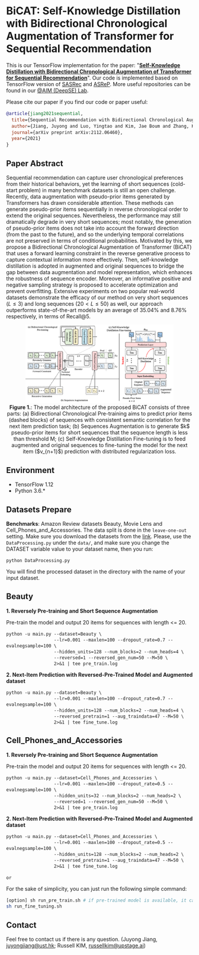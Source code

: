 # BiCAT: Self-Knowledge Distillation with Bidirectional Chronological Augmentation of Transformer for Sequential Recommendation
This is our TensorFlow implementation for the paper: "**[Self-Knowledge Distillation with Bidirectional Chronological Augmentation of Transformer for Sequential Recommendation](https://arxiv.org/abs/2112.06460)**".
Our code is implemented based on TensorFlow version of [SASRec](https://github.com/kang205/SASRec) and [ASReP](https://github.com/DyGRec/ASReP). More useful repositories can be found in our [@AIM (DeepSE) Lab](https://github.com/AIM-SE).

Please cite our paper if you find our code or paper useful:
```bibtex
@article{jiang2021sequential,
  title={Sequential Recommendation with Bidirectional Chronological Augmentation of Transformer},
  author={Jiang, Juyong and Luo, Yingtao and Kim, Jae Boum and Zhang, Kai and Kim, Sunghun},
  journal={arXiv preprint arXiv:2112.06460},
  year={2021}
}
```

## Paper Abstract
Sequential recommendation can capture user chronological preferences from their historical behaviors, yet the learning of short sequences (cold-start problem) in many benchmark datasets is still an open challenge. Recently, data augmentation with pseudo-prior items generated by Transformers has drawn considerable attention. These methods can generate pseudo-prior items sequentially in reverse chronological order to extend the original sequences. Nevertheless, the performance may still dramatically degrade in very short sequences; most notably, the generation of pseudo-prior items does not take into account the forward direction (from the past to the future), and so the underlying temporal correlations are not preserved in terms of conditional probabilities. Motivated by this, we propose a Bidirectional Chronological Augmentation of Transformer (BiCAT) that uses a forward learning constraint in the reverse generative process to capture contextual information more effectively. Then, self-knowledge distillation is adopted in augmented and original sequences to bridge the gap between data augmentation and model representation, which enhances the robustness of sequence encoder. Moreover, an informative positive and negative sampling strategy is proposed to accelerate optimization and prevent overfitting. Extensive experiments on two popular real-world datasets demonstrate the efficacy of our method on very short sequences ($L \le 3$) and long sequences ($20 < L \le 50$) as well, our approach outperforms state-of-the-art models by an average of 35.04\% and 8.76\% respectively, in terms of Recall@5. 

<p align="center">
  <img src="./BiCAT.png" alt="BiCAT Framework" width="400">
  <br>
  <b>Figure 1.</b>: The model architecture of the proposed BiCAT consists of three parts: (a) Bidirectional Chronological Pre-training aims to predict prior items (dashed blocks) of sequences with consistent semantic correlation for the next item prediction task; (b) Sequences Augmentation is to generate $k$ pseudo-prior items for short sequences that the sequence length is less than threshold M; (c) Self-Knowledge Distillation Fine-tuning is to feed augmented and original sequences to fine-tuning the model for the next item ($v_{n+1}$) prediction with distributed regularization loss.
</p>

## Environment
* TensorFlow 1.12
* Python 3.6.*

## Datasets Prepare
**Benchmarks**: Amazon Review datasets Beauty, Movie Lens and Cell_Phones_and_Accessories. 
The data split is done in the `leave-one-out` setting. Make sure you download the datasets from the [link](https://jmcauley.ucsd.edu/data/amazon/). Please, use the `DataProcessing.py` under the `data/`, and make sure you change the DATASET variable value to your dataset name, then you run:

```
python DataProcessing.py
```

You will find the processed dataset in the directory with the name of your input dataset.

## Beauty
**1. Reversely Pre-training and Short Sequence Augmentation**

Pre-train the model and output 20 items for sequences with length <= 20.

```
python -u main.py --dataset=Beauty \
                  --lr=0.001 --maxlen=100 --dropout_rate=0.7 --evalnegsample=100 \
                  --hidden_units=128 --num_blocks=2 --num_heads=4 \
                  --reversed=1 --reversed_gen_num=50 --M=50 \ 
                  2>&1 | tee pre_train.log
```
**2. Next-Item Prediction with Reversed-Pre-Trained Model and Augmented dataset**

```
python -u main.py --dataset=Beauty \
                  --lr=0.001 --maxlen=100 --dropout_rate=0.7 --evalnegsample=100 \
                  --hidden_units=128 --num_blocks=2 --num_heads=4 \
                  --reversed_pretrain=1 --aug_traindata=47 --M=50 \
                  2>&1 | tee fine_tune.log
```

## Cell_Phones_and_Accessories
**1. Reversely Pre-training and Short Sequence Augmentation**

Pre-train the model and output 20 items for sequences with length <= 20.

```
python -u main.py --dataset=Cell_Phones_and_Accessories \
                  --lr=0.001 --maxlen=100 --dropout_rate=0.5 --evalnegsample=100 \
                  --hidden_units=32 --num_blocks=2 --num_heads=2 \
                  --reversed=1 --reversed_gen_num=50 --M=50 \ 
                  2>&1 | tee pre_train.log
```
**2. Next-Item Prediction with Reversed-Pre-Trained Model and Augmented dataset**

```
python -u main.py --dataset=Cell_Phones_and_Accessories \
                  --lr=0.001 --maxlen=100 --dropout_rate=0.5 --evalnegsample=100 \
                  --hidden_units=128 --num_blocks=2 --num_heads=2 \
                  --reversed_pretrain=1 --aug_traindata=47 --M=50 \
                  2>&1 | tee fine_tune.log
```

`or`

For the sake of simplicity, you can just run the following simple command:

```bash
[option] sh run_pre_train.sh # if pre-trained model is available, it can be skipped.
sh run_fine_tuning.sh
```

## Contact
Feel free to contact us if there is any question. (Juyong Jiang, juyongjiang@ust.hk; Russell KIM, russellkim@upstage.ai)
